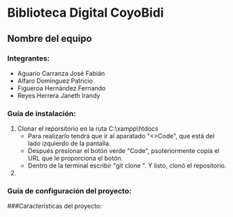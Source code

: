 # Biblioteca Digital CoyoBidi
## Nombre del equipo
### Integrantes:
  * Aguario Carranza José Fabián
  * Alfaro Domínguez Patricio
  * Figueroa Hernández Fernando
  * Reyes Herrera Janeth Irandy
  
  
    
### Guía de instalación: 
1. Clonar el reporsitorio en la ruta C:\xampp\htdocs
    * Para realizarlo tendrá que ir al aparatado "<>Code", que está del lado izquierdo de la pantalla.
    * Después presionar el botón  verde "Code", psoteriormente copia el URL que le proporciona el botón.
    * Dentro de la terminal escribir "git clone <URL>". Y listo, clonó el repositorio.
2.  

### Guía de configuración del proyecto:


###Características del proyecto:
   
